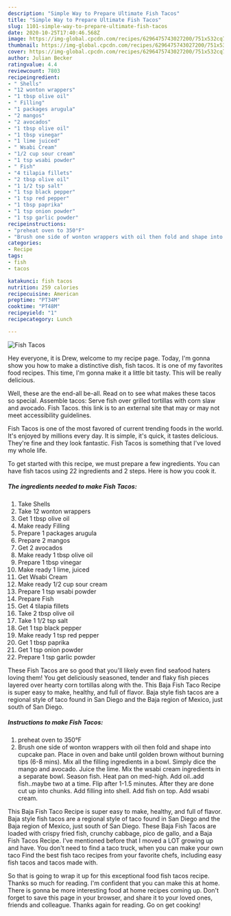 ```yaml
---
description: "Simple Way to Prepare Ultimate Fish Tacos"
title: "Simple Way to Prepare Ultimate Fish Tacos"
slug: 1101-simple-way-to-prepare-ultimate-fish-tacos
date: 2020-10-25T17:40:46.568Z
image: https://img-global.cpcdn.com/recipes/6296475743027200/751x532cq70/fish-tacos-recipe-main-photo.jpg
thumbnail: https://img-global.cpcdn.com/recipes/6296475743027200/751x532cq70/fish-tacos-recipe-main-photo.jpg
cover: https://img-global.cpcdn.com/recipes/6296475743027200/751x532cq70/fish-tacos-recipe-main-photo.jpg
author: Julian Becker
ratingvalue: 4.4
reviewcount: 7803
recipeingredient:
- " Shells"
- "12 wonton wrappers"
- "1 tbsp olive oil"
- " Filling"
- "1 packages arugula"
- "2 mangos"
- "2 avocados"
- "1 tbsp olive oil"
- "1 tbsp vinegar"
- "1 lime juiced"
- " Wsabi Cream"
- "1/2 cup sour cream"
- "1 tsp wsabi powder"
- " Fish"
- "4 tilapia fillets"
- "2 tbsp olive oil"
- "1 1/2 tsp salt"
- "1 tsp black pepper"
- "1 tsp red pepper"
- "1 tbsp paprika"
- "1 tsp onion powder"
- "1 tsp garlic powder"
recipeinstructions:
- "preheat oven to 350°F"
- "Brush one side of wonton wrappers with oil then fold and shape into cupcake pan. Place in oven and bake until golden brown without burning tips (6-8 mins). Mix all the filling ingredients in a bowl. Simply dice the mango and avocado. Juice the lime. Mix the wsabi cream ingredients in a separate bowl. Season fish. Heat pan on med-high. Add oil..add fish..maybe two at a time. Flip after 1-1.5 minutes. After they are done cut up into chunks. Add filling into shell. Add fish on top.  Add wsabi cream."
categories:
- Recipe
tags:
- fish
- tacos

katakunci: fish tacos 
nutrition: 259 calories
recipecuisine: American
preptime: "PT34M"
cooktime: "PT48M"
recipeyield: "1"
recipecategory: Lunch

---
```



![Fish Tacos](https://img-global.cpcdn.com/recipes/6296475743027200/751x532cq70/fish-tacos-recipe-main-photo.jpg)

Hey everyone, it is Drew, welcome to my recipe page. Today, I'm gonna show you how to make a distinctive dish, fish tacos. It is one of my favorites food recipes. This time, I'm gonna make it a little bit tasty. This will be really delicious.

Well, these are the end-all be-all. Read on to see what makes these tacos so special. Assemble tacos: Serve fish over grilled tortillas with corn slaw and avocado. Fish Tacos. this link is to an external site that may or may not meet accessibility guidelines.

Fish Tacos is one of the most favored of current trending foods in the world. It's enjoyed by millions every day. It is simple, it's quick, it tastes delicious. They're fine and they look fantastic. Fish Tacos is something that I've loved my whole life.


To get started with this recipe, we must prepare a few ingredients. You can have fish tacos using 22 ingredients and 2 steps. Here is how you cook it.

<!--inarticleads1-->

##### The ingredients needed to make Fish Tacos:

1. Take  Shells
1. Take 12 wonton wrappers
1. Get 1 tbsp olive oil
1. Make ready  Filling
1. Prepare 1 packages arugula
1. Prepare 2 mangos
1. Get 2 avocados
1. Make ready 1 tbsp olive oil
1. Prepare 1 tbsp vinegar
1. Make ready 1 lime, juiced
1. Get  Wsabi Cream
1. Make ready 1/2 cup sour cream
1. Prepare 1 tsp wsabi powder
1. Prepare  Fish
1. Get 4 tilapia fillets
1. Take 2 tbsp olive oil
1. Take 1 1/2 tsp salt
1. Get 1 tsp black pepper
1. Make ready 1 tsp red pepper
1. Get 1 tbsp paprika
1. Get 1 tsp onion powder
1. Prepare 1 tsp garlic powder


These Fish Tacos are so good that you&#39;ll likely even find seafood haters loving them! You get deliciously seasoned, tender and flaky fish pieces layered over hearty corn tortillas along with the. This Baja Fish Taco Recipe is super easy to make, healthy, and full of flavor. Baja style fish tacos are a regional style of taco found in San Diego and the Baja region of Mexico, just south of San Diego. 

<!--inarticleads2-->

##### Instructions to make Fish Tacos:

1. preheat oven to 350°F
1. Brush one side of wonton wrappers with oil then fold and shape into cupcake pan. Place in oven and bake until golden brown without burning tips (6-8 mins). Mix all the filling ingredients in a bowl. Simply dice the mango and avocado. Juice the lime. Mix the wsabi cream ingredients in a separate bowl. Season fish. Heat pan on med-high. Add oil..add fish..maybe two at a time. Flip after 1-1.5 minutes. After they are done cut up into chunks. Add filling into shell. Add fish on top.  Add wsabi cream.


This Baja Fish Taco Recipe is super easy to make, healthy, and full of flavor. Baja style fish tacos are a regional style of taco found in San Diego and the Baja region of Mexico, just south of San Diego. These Baja Fish Tacos are loaded with crispy fried fish, crunchy cabbage, pico de gallo, and a Baja Fish Tacos Recipe. I&#39;ve mentioned before that I moved a LOT growing up and have. You don&#39;t need to find a taco truck, when you can make your own taco Find the best fish taco recipes from your favorite chefs, including easy fish tacos and tacos made with. 

So that is going to wrap it up for this exceptional food fish tacos recipe. Thanks so much for reading. I'm confident that you can make this at home. There is gonna be more interesting food at home recipes coming up. Don't forget to save this page in your browser, and share it to your loved ones, friends and colleague. Thanks again for reading. Go on get cooking!
